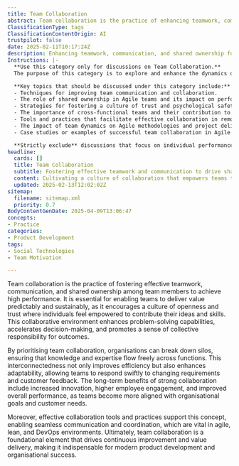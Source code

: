 ```yaml
---
title: Team Collaboration
abstract: Team collaboration is the practice of enhancing teamwork, communication, and shared ownership among team members to achieve high performance. Originating from the need for effective interaction within teams, it is crucial for enabling organisations to deliver value in a predictable and sustainable manner. By fostering a culture of openness and trust, team collaboration empowers individuals to contribute their ideas and skills, thereby enhancing problem-solving capabilities and accelerating decision-making. This collaborative approach helps break down silos, facilitating the free flow of knowledge and expertise across functions, which in turn improves efficiency and adaptability in response to changing requirements and customer feedback. The long-term advantages of strong collaboration include increased innovation, higher employee engagement, and improved overall performance, aligning teams more closely with organisational goals and customer needs. Furthermore, the use of effective collaboration tools and practices is essential in agile, lean, and DevOps environments, supporting seamless communication and coordination. Ultimately, team collaboration serves as a foundational element that drives continuous improvement and value delivery, making it vital for modern product development and organisational success.
ClassificationType: tags
ClassificationContentOrigin: AI
trustpilot: false
date: 2025-02-11T10:17:24Z
description: Enhancing teamwork, communication, and shared ownership for high performance.
Instructions: |-
  **Use this category only for discussions on Team Collaboration.**  
  The purpose of this category is to explore and enhance the dynamics of teamwork, communication, and shared ownership within Agile, Scrum, and DevOps frameworks, ultimately leading to high-performance outcomes. 

  **Key topics that should be discussed under this category include:**
  - Techniques for improving team communication and collaboration.
  - The role of shared ownership in Agile teams and its impact on performance.
  - Strategies for fostering a culture of trust and psychological safety within teams.
  - The importance of cross-functional teams and their contribution to project success.
  - Tools and practices that facilitate effective collaboration in remote or hybrid work environments.
  - The impact of team dynamics on Agile methodologies and project delivery.
  - Case studies or examples of successful team collaboration in Agile or DevOps contexts.

  **Strictly exclude** discussions that focus on individual performance, unrelated project management methodologies, or any misinterpretations of team dynamics that do not align with Agile, Scrum, or DevOps principles.
headline:
  cards: []
  title: Team Collaboration
  subtitle: Fostering effective teamwork and communication to drive shared ownership and achieve exceptional results.
  content: Cultivating a culture of collaboration that empowers teams to communicate effectively, share responsibilities, and leverage diverse perspectives. Posts should explore techniques for enhancing interpersonal dynamics, fostering trust, and utilising frameworks that support continuous improvement and adaptability in complex environments.
  updated: 2025-02-13T12:02:02Z
sitemap:
  filename: sitemap.xml
  priority: 0.7
BodyContentGenDate: 2025-04-09T13:06:47
concepts:
- Practice
categories:
- Product Development
tags:
- Social Technologies
- Team Motivation

---
```

Team collaboration is the practice of fostering effective teamwork, communication, and shared ownership among team members to achieve high performance. It is essential for enabling teams to deliver value predictably and sustainably, as it encourages a culture of openness and trust where individuals feel empowered to contribute their ideas and skills. This collaborative environment enhances problem-solving capabilities, accelerates decision-making, and promotes a sense of collective responsibility for outcomes.

By prioritising team collaboration, organisations can break down silos, ensuring that knowledge and expertise flow freely across functions. This interconnectedness not only improves efficiency but also enhances adaptability, allowing teams to respond swiftly to changing requirements and customer feedback. The long-term benefits of strong collaboration include increased innovation, higher employee engagement, and improved overall performance, as teams become more aligned with organisational goals and customer needs.

Moreover, effective collaboration tools and practices support this concept, enabling seamless communication and coordination, which are vital in agile, lean, and DevOps environments. Ultimately, team collaboration is a foundational element that drives continuous improvement and value delivery, making it indispensable for modern product development and organisational success.

